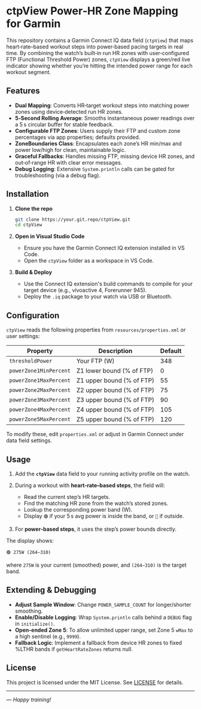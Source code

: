 # ctpView Power‑HR Zone Mapping for Garmin

This repository contains a Garmin Connect IQ data field (`ctpView`) that maps heart‑rate–based workout steps into power‑based pacing targets in real time. By combining the watch’s built‑in run HR zones with user‑configured FTP (Functional Threshold Power) zones, `ctpView` displays a green/red live indicator showing whether you’re hitting the intended power range for each workout segment.

## Features

* **Dual Mapping**: Converts HR‑target workout steps into matching power zones using device‑detected run HR zones.
* **5‑Second Rolling Average**: Smooths instantaneous power readings over a 5 s circular buffer for stable feedback.
* **Configurable FTP Zones**: Users supply their FTP and custom zone percentages via app properties; defaults provided.
* **ZoneBoundaries Class**: Encapsulates each zone’s HR min/max and power low/high for clean, maintainable logic.
* **Graceful Fallbacks**: Handles missing FTP, missing device HR zones, and out‑of‑range HR with clear error messages.
* **Debug Logging**: Extensive `System.println` calls can be gated for troubleshooting (via a debug flag).

## Installation

1. **Clone the repo**

   ```bash
   git clone https://your.git.repo/ctpView.git
   cd ctpView
   ```
2. **Open in Visual Studio Code**

   * Ensure you have the Garmin Connect IQ extension installed in VS Code.
   * Open the `ctpView` folder as a workspace in VS Code.
3. **Build & Deploy**

   * Use the Connect IQ extension's build commands to compile for your target device (e.g., vívoactive 4, Forerunner 945).
   * Deploy the `.iq` package to your watch via USB or Bluetooth.

## Configuration

`ctpView` reads the following properties from `resources/properties.xml` or user settings:

| Property               | Description               | Default |
| ---------------------- | ------------------------- | ------- |
| `thresholdPower`       | Your FTP (W)              | 348     |
| `powerZone1MinPercent` | Z1 lower bound (% of FTP) | 0       |
| `powerZone1MaxPercent` | Z1 upper bound (% of FTP) | 55      |
| `powerZone2MaxPercent` | Z2 upper bound (% of FTP) | 75      |
| `powerZone3MaxPercent` | Z3 upper bound (% of FTP) | 90      |
| `powerZone4MaxPercent` | Z4 upper bound (% of FTP) | 105     |
| `powerZone5MaxPercent` | Z5 upper bound (% of FTP) | 120     |

To modify these, edit `properties.xml` or adjust in Garmin Connect under data field settings.

## Usage

1. Add the **`ctpView`** data field to your running activity profile on the watch.
2. During a workout with **heart‑rate–based steps**, the field will:

   * Read the current step’s HR targets.
   * Find the matching HR zone from the watch’s stored zones.
   * Lookup the corresponding power band (W).
   * Display `🟢` if your 5 s avg power is inside the band, or `🔴` if outside.
3. For **power‑based steps**, it uses the step’s power bounds directly.

The display shows:

```
🟢 275W (264–310)
```

where `275W` is your current (smoothed) power, and `(264–310)` is the target band.

## Extending & Debugging

* **Adjust Sample Window**: Change `POWER_SAMPLE_COUNT` for longer/shorter smoothing.
* **Enable/Disable Logging**: Wrap `System.println` calls behind a `DEBUG` flag in `initialize()`.
* **Open‑ended Zone 5**: To allow unlimited upper range, set Zone 5 `wMax` to a high sentinel (e.g., `9999`).
* **Fallback Logic**: Implement a fallback from device HR zones to fixed %LTHR bands if `getHeartRateZones` returns null.

## License

This project is licensed under the MIT License. See [LICENSE](LICENSE) for details.

---

*— Happy training!*
